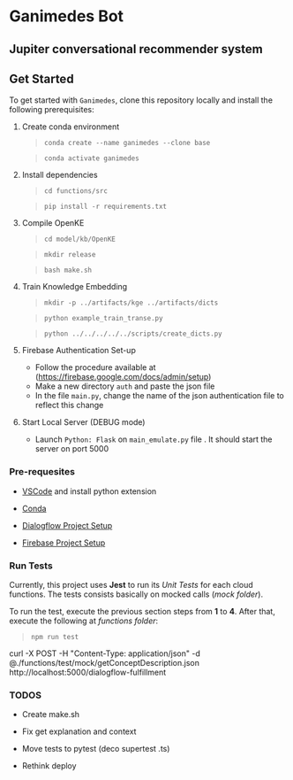 # **Ganimedes Bot**
## Jupiter conversational recommender system

[logo]: ./public/ganimedes-logo.png

## **Get Started**
To get started with `Ganimedes`, clone this repository locally and install the following prerequisites:

1. Create conda environment

    > `conda create --name ganimedes --clone base`
    
    > `conda activate ganimedes`

2. Install dependencies

    > `cd functions/src`
    
    > `pip install -r requirements.txt`

3. Compile OpenKE

    > `cd model/kb/OpenKE`
    
    > `mkdir release`
    
    > `bash make.sh`

4. Train Knowledge Embedding

    > `mkdir -p ../artifacts/kge ../artifacts/dicts`
    
    > `python example_train_transe.py`
    
    > `python ../../../../../scripts/create_dicts.py`

5. Firebase Authentication Set-up
    
    - Follow the procedure available at (https://firebase.google.com/docs/admin/setup)
    - Make a new directory `auth` and paste the json file
    - In the file `main.py`, change the name of the json authentication file to reflect this change

6. Start Local Server (DEBUG mode)

    - Launch `Python: Flask` on `main_emulate.py` file
        . It should start the server on port 5000

### **Pre-requesites**

* [VSCode](https://code.visualstudio.com/) and install python extension

* [Conda](https://docs.conda.io/en/latest/miniconda.html)

* [Dialogflow Project Setup](https://dialogflow.com/)

* [Firebase Project Setup](https://firebase.google.com/)


### **Run Tests**

Currently, this project uses **Jest** to run its *Unit Tests* for each cloud functions. The tests consists basically on mocked calls (*mock folder*).

To run the test, execute the previous section steps from **1** to **4**. After that, execute the following at *functions folder*:

> `npm run test`

curl -X POST -H "Content-Type: application/json" -d @./functions/test/mock/getConceptDescription.json http://localhost:5000/dialogflow-fulfillment


### **TODOS**

- Create make.sh
- Fix get explanation and context
- Move tests to pytest (deco supertest .ts)

- Rethink deploy
